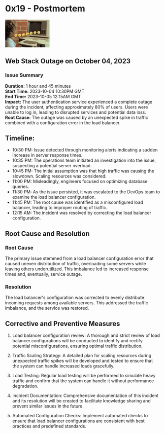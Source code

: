 # **0x19 - Postmortem**

![Giphy](./gifs/gif.gif)

## **Web Stack Outage on October 04, 2023**
### **Issue Summary**
**Duration:** 1 hour and 45 minutes<br>
**Start Time:** 2023-10-04 10:30PM GMT<br>
**End Time:** 2023-10-05 12:15AM GMT<br>
**Impact:** The user authentication service experienced a complete outage during the incident, affecting approximately 80% of users. Users were unable to log in, leading to disrupted services and potential data loss.<br>
**Root Cause:** The outage was caused by an unexpected spike in traffic combined with a configuration error in the load balancer.<br>

## **Timeline:**
* 10:30 PM: Issue detected through monitoring alerts indicating a sudden increase in server response times.
* 10:35 PM: The operations team initiated an investigation into the issue, suspecting a potential server overload.
* 10:45 PM: The initial assumption was that high traffic was causing the slowdown. Scaling resources was considered.
* 11:00 PM: Misleadingly, engineers focused on optimizing database queries.
* 11:30 PM: As the issue persisted, it was escalated to the DevOps team to examine the load balancer configuration.
* 11:45 PM: The root cause was identified as a misconfigured load balancer, leading to improper routing of traffic.
* 12:15 AM: The incident was resolved by correcting the load balancer configuration.

## **Root Cause and Resolution**
### **Root Cause**
The primary issue stemmed from a load balancer configuration error that caused uneven distribution of traffic, overloading some servers while leaving others underutilized. This imbalance led to increased response times and, eventually, service outage.
### **Resolution**
The load balancer's configuration was corrected to evenly distribute incoming requests among available servers. This addressed the traffic imbalance, and the service was restored.
## **Corrective and Preventive Measures**
1. Load balancer configuration review: A thorough and strict review of load balancer configurations will be conducted to identify and rectify potential misconfigurations, ensuring optimal traffic distribution.

2.  Traffic Scaling Strategy: A detailed plan for scaling resources during unexpected traffic spikes will be developed and tested to ensure that the system can handle increased loads gracefully.

3. Load Testing: Regular load testing will be performed to simulate heavy traffic and confirm that the system can handle it without performance degradation.

4. Incident Documentation: Comprehensive documentation of this incident and its resolution will be created to facilitate knowledge sharing and prevent similar issues in the future.

5. Automated Configuration Checks: Implement automated checks to ensure that load balancer configurations are consistent with best practices and predefined standards.
